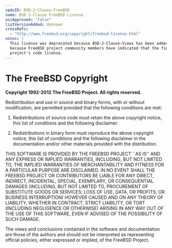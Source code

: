 ```yaml
---
spdxID: BSD-2-Clause-FreeBSD
name: BSD 2-Clause FreeBSD License
osiApproved: "false"
listVersionAdded: Unknown
crossRefs: 
  - "http://www.freebsd.org/copyright/freebsd-license.html"
notes: |
  This license was deprecated because BSD-2-Clause-Views has been added, as a more generalized version; and
  because FreeBSD project community members have indicated that the final sentence is not part of that
  project's code license.
---
```


# The FreeBSD Copyright

**Copyright 1992-2012 The FreeBSD Project. All rights reserved.**

Redistribution and use in source and binary forms, with or without modification, are permitted provided that the following conditions are met:

1. Redistributions of source code must retain the above copyright notice, this list of conditions and the following disclaimer.

2. Redistributions in binary form must reproduce the above copyright notice, this list of conditions and the following disclaimer in the documentation and/or other materials provided with the distribution.

THIS SOFTWARE IS PROVIDED BY THE FREEBSD PROJECT ``AS IS'' AND ANY EXPRESS OR IMPLIED WARRANTIES, INCLUDING, BUT NOT LIMITED TO, THE IMPLIED WARRANTIES OF MERCHANTABILITY AND FITNESS FOR A PARTICULAR PURPOSE ARE DISCLAIMED. IN NO EVENT SHALL THE FREEBSD PROJECT OR CONTRIBUTORS BE LIABLE FOR ANY DIRECT, INDIRECT, INCIDENTAL, SPECIAL, EXEMPLARY, OR CONSEQUENTIAL DAMAGES (INCLUDING, BUT NOT LIMITED TO, PROCUREMENT OF SUBSTITUTE GOODS OR SERVICES; LOSS OF USE, DATA, OR PROFITS; OR BUSINESS INTERRUPTION) HOWEVER CAUSED AND ON ANY THEORY OF LIABILITY, WHETHER IN CONTRACT, STRICT LIABILITY, OR TORT (INCLUDING NEGLIGENCE OR OTHERWISE) ARISING IN ANY WAY OUT OF THE USE OF THIS SOFTWARE, EVEN IF ADVISED OF THE POSSIBILITY OF SUCH DAMAGE.

The views and conclusions contained in the software and documentation are those of the authors and should not be interpreted as representing official policies, either expressed or implied, of the FreeBSD Project.
